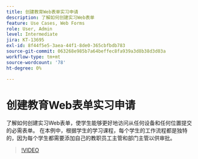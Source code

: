 ```yaml
---
title: 创建教育Web表单实习申请
description: 了解如何创建实习Web表单
feature: Use Cases, Web Forms
role: User, Admin
level: Intermediate
jira: KT-13695
exl-id: 8f44f5e5-3aea-44f1-8de0-365cbfbdb783
source-git-commit: 063268e985b7a64beffec8fa939a3d8b38d3d03a
workflow-type: tm+mt
source-wordcount: '78'
ht-degree: 0%

---
```


# 创建教育Web表单实习申请

了解如何创建实习Web表单，使学生能够更好地访问从任何设备和任何位置提交的必需表单。 在本例中，根据学生的学习课程，每个学生的工作流程都是独特的，因为每个学生都需要添加自己的教职员工主管和部门主管以供审批。

>[!VIDEO](https://video.tv.adobe.com/v/3423374?quality=12&learn=on&hidetitle=true&captions=chi_hans)
